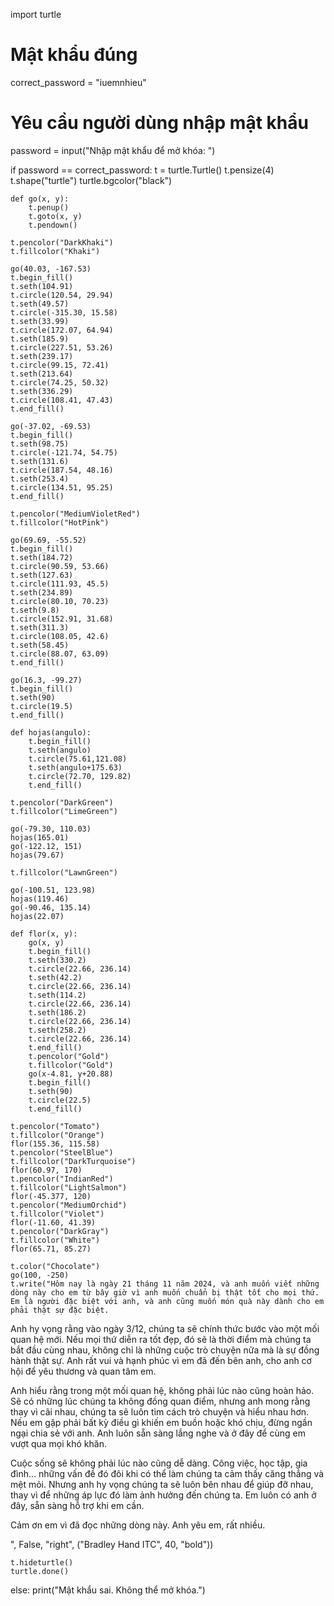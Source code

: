 import turtle

# Mật khẩu đúng
correct_password = "iuemnhieu"

# Yêu cầu người dùng nhập mật khẩu
password = input("Nhập mật khẩu để mở khóa: ")

if password == correct_password:
    t = turtle.Turtle()
    t.pensize(4)
    t.shape("turtle")
    turtle.bgcolor("black")

    def go(x, y):
        t.penup()
        t.goto(x, y)
        t.pendown()

    t.pencolor("DarkKhaki")
    t.fillcolor("Khaki")

    go(40.03, -167.53)
    t.begin_fill()
    t.seth(104.91)
    t.circle(120.54, 29.94)
    t.seth(49.57)
    t.circle(-315.30, 15.58)
    t.seth(33.99)
    t.circle(172.07, 64.94)
    t.seth(185.9)
    t.circle(227.51, 53.26)
    t.seth(239.17)
    t.circle(99.15, 72.41)
    t.seth(213.64)
    t.circle(74.25, 50.32)
    t.seth(336.29)
    t.circle(108.41, 47.43)
    t.end_fill()

    go(-37.02, -69.53)
    t.begin_fill()
    t.seth(98.75)
    t.circle(-121.74, 54.75)
    t.seth(131.6)
    t.circle(187.54, 48.16)
    t.seth(253.4)
    t.circle(134.51, 95.25)
    t.end_fill()

    t.pencolor("MediumVioletRed")
    t.fillcolor("HotPink")

    go(69.69, -55.52)
    t.begin_fill()
    t.seth(184.72)
    t.circle(90.59, 53.66)
    t.seth(127.63)
    t.circle(111.93, 45.5)
    t.seth(234.89)
    t.circle(80.10, 70.23)
    t.seth(9.8)
    t.circle(152.91, 31.68)
    t.seth(311.3)
    t.circle(108.05, 42.6)
    t.seth(58.45)
    t.circle(88.07, 63.09)
    t.end_fill()

    go(16.3, -99.27)
    t.begin_fill()
    t.seth(90)
    t.circle(19.5)
    t.end_fill()

    def hojas(angulo):
        t.begin_fill()
        t.seth(angulo)
        t.circle(75.61,121.08)
        t.seth(angulo+175.63)
        t.circle(72.70, 129.82)
        t.end_fill()

    t.pencolor("DarkGreen")
    t.fillcolor("LimeGreen")

    go(-79.30, 110.03)
    hojas(165.01)
    go(-122.12, 151)
    hojas(79.67)

    t.fillcolor("LawnGreen")

    go(-100.51, 123.98)
    hojas(119.46)
    go(-90.46, 135.14)
    hojas(22.07)

    def flor(x, y):
        go(x, y)
        t.begin_fill()
        t.seth(330.2)
        t.circle(22.66, 236.14)
        t.seth(42.2)
        t.circle(22.66, 236.14)
        t.seth(114.2)
        t.circle(22.66, 236.14)
        t.seth(186.2)
        t.circle(22.66, 236.14)
        t.seth(258.2)
        t.circle(22.66, 236.14)
        t.end_fill()
        t.pencolor("Gold")
        t.fillcolor("Gold")
        go(x-4.81, y+20.88)
        t.begin_fill()
        t.seth(90)
        t.circle(22.5)
        t.end_fill()

    t.pencolor("Tomato")
    t.fillcolor("Orange")
    flor(155.36, 115.58)
    t.pencolor("SteelBlue")
    t.fillcolor("DarkTurquoise")
    flor(60.97, 170)
    t.pencolor("IndianRed")
    t.fillcolor("LightSalmon")
    flor(-45.377, 120)
    t.pencolor("MediumOrchid")
    t.fillcolor("Violet")
    flor(-11.60, 41.39)
    t.pencolor("DarkGray")
    t.fillcolor("White")
    flor(65.71, 85.27)

    t.color("Chocolate")
    go(100, -250)
    t.write("Hôm nay là ngày 21 tháng 11 năm 2024, và anh muốn viết những dòng này cho em từ bây giờ vì anh muốn chuẩn bị thật tốt cho mọi thứ. Em là người đặc biệt với anh, và anh cũng muốn món quà này dành cho em phải thật sự đặc biệt.

Anh hy vọng rằng vào ngày 3/12, chúng ta sẽ chính thức bước vào một mối quan hệ mới. Nếu mọi thứ diễn ra tốt đẹp, đó sẽ là thời điểm mà chúng ta bắt đầu cùng nhau, không chỉ là những cuộc trò chuyện nữa mà là sự đồng hành thật sự. Anh rất vui và hạnh phúc vì em đã đến bên anh, cho anh cơ hội để yêu thương và quan tâm em.

Anh hiểu rằng trong một mối quan hệ, không phải lúc nào cũng hoàn hảo. Sẽ có những lúc chúng ta không đồng quan điểm, nhưng anh mong rằng thay vì cãi nhau, chúng ta sẽ luôn tìm cách trò chuyện và hiểu nhau hơn. Nếu em gặp phải bất kỳ điều gì khiến em buồn hoặc khó chịu, đừng ngần ngại chia sẻ với anh. Anh luôn sẵn sàng lắng nghe và ở đây để cùng em vượt qua mọi khó khăn.

Cuộc sống sẽ không phải lúc nào cũng dễ dàng. Công việc, học tập, gia đình… những vấn đề đó đôi khi có thể làm chúng ta cảm thấy căng thẳng và mệt mỏi. Nhưng anh hy vọng chúng ta sẽ luôn bên nhau để giúp đỡ nhau, thay vì để những áp lực đó làm ảnh hưởng đến chúng ta. Em luôn có anh ở đây, sẵn sàng hỗ trợ khi em cần.

Cảm ơn em vì đã đọc những dòng này. Anh yêu em, rất nhiều.

", False, "right", ("Bradley Hand ITC", 40, "bold"))

    t.hideturtle()
    turtle.done()
else:
    print("Mật khẩu sai. Không thể mở khóa.")
